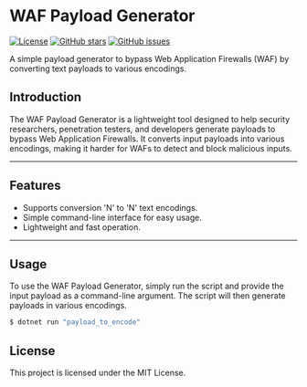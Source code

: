 # WAF Payload Generator

[![License](https://img.shields.io/badge/license-MIT-blue.svg)](https://[github.com/rodrigoramosrs/waf-payload-generato](https://github.com/rodrigoramosrs/waf-payload-generator)r/blob/main/LICENSE)
[![GitHub stars](https://img.shields.io/github/stars/rodrigoramosrs/waf-payload-generator.svg)](https://github.com/rodrigoramosrs/waf-payload-generator/stargazers)
[![GitHub issues](https://img.shields.io/github/issues/rodrigoramosrs/waf-payload-generator.svg)](https://github.com/rodrigoramosrs/waf-payload-generator/issues)

A simple payload generator to bypass Web Application Firewalls (WAF) by converting text payloads to various encodings.


## Introduction

The WAF Payload Generator is a lightweight tool designed to help security researchers, penetration testers, and developers generate payloads to bypass Web Application Firewalls. It converts input payloads into various encodings, making it harder for WAFs to detect and block malicious inputs.

---

## Features

- Supports conversion 'N' to 'N' text encodings.
- Simple command-line interface for easy usage.
- Lightweight and fast operation.

---

## Usage

To use the WAF Payload Generator, simply run the script and provide the input payload as a command-line argument. The script will then generate payloads in various encodings.

```bash
$ dotnet run "payload_to_encode"
```

## License
This project is licensed under the MIT License.
